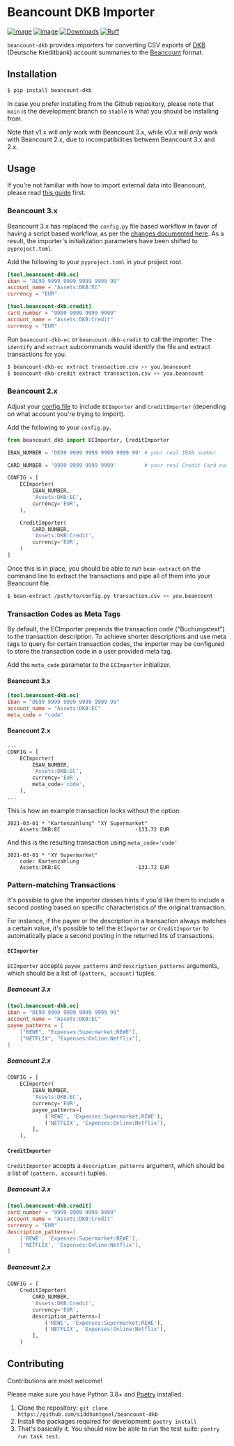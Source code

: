 # Beancount DKB Importer

[![image](https://img.shields.io/pypi/v/beancount-dkb.svg)](https://pypi.python.org/pypi/beancount-dkb)
[![image](https://img.shields.io/pypi/pyversions/beancount-dkb.svg)](https://pypi.python.org/pypi/beancount-dkb)
[![Downloads](https://static.pepy.tech/badge/beancount-dkb)](https://pepy.tech/project/beancount-dkb)
[![Ruff](https://img.shields.io/endpoint?url=https://raw.githubusercontent.com/astral-sh/ruff/main/assets/badge/v2.json)](https://github.com/astral-sh/ruff)

`beancount-dkb` provides importers for converting CSV exports of [DKB] (Deutsche
Kreditbank) account summaries to the [Beancount] format.

## Installation

```sh
$ pip install beancount-dkb
```

In case you prefer installing from the Github repository, please note that `main` is the
development branch so `stable` is what you should be installing from.

Note that v1.x will *only* work with Beancount 3.x, while v0.x will *only* work with
Beancount 2.x, due to incompatibilities between Beancount 3.x and 2.x.

## Usage

If you're not familiar with how to import external data into Beancount, please read
[this guide] first.

### Beancount 3.x

Beancount 3.x has replaced the `config.py` file based workflow in favor of having a
script based workflow, as per the [changes documented here]. As a result, the importer's
initialization parameters have been shifted to `pyproject.toml`.

Add the following to your `pyproject.toml` in your project root.

```toml
[tool.beancount-dkb.ec]
iban = "DE99 9999 9999 9999 9999 99"
account_name = "Assets:DKB:EC"
currency = "EUR"

[tool.beancount-dkb.credit]
card_number = "9999 9999 9999 9999"
account_name = "Assets:DKB:Credit"
currency = "EUR"
```

Run `beancount-dkb-ec` or `beancount-dkb-credit` to call the importer. The `identify`
and `extract` subcommands would identify the file and extract transactions for you.

```sh
$ beancount-dkb-ec extract transaction.csv >> you.beancount
$ beancount-dkb-credit extract transaction.csv >> you.beancount
```

### Beancount 2.x

Adjust your [config file] to include `ECImporter` and `CreditImporter`
(depending on what account you're trying to import).

Add the following to your `config.py`.

```python
from beancount_dkb import ECImporter, CreditImporter

IBAN_NUMBER = 'DE99 9999 9999 9999 9999 99' # your real IBAN number

CARD_NUMBER = '9999 9999 9999 9999'         # your real Credit Card number

CONFIG = [
    ECImporter(
        IBAN_NUMBER,
        'Assets:DKB:EC',
        currency='EUR',
    ),

    CreditImporter(
        CARD_NUMBER,
        'Assets:DKB:Credit',
        currency='EUR',
    )
]
```

Once this is in place, you should be able to run `bean-extract` on the command
line to extract the transactions and pipe all of them into your Beancount file.

```sh
$ bean-extract /path/to/config.py transaction.csv >> you.beancount
```

### Transaction Codes as Meta Tags

By default, the ECImporter prepends the transaction code ("Buchungstext") to the
transaction description. To achieve shorter descriptions and use meta tags to query for
certain transaction codes, the importer may be configured to store the transaction code
in a user provided meta tag.

Add the `meta_code` parameter to the `ECImporter` initializer.

#### Beancount 3.x

```toml
[tool.beancount-dkb.ec]
iban = "DE99 9999 9999 9999 9999 99"
account_name = "Assets:DKB:EC"
meta_code = "code"
```

#### Beancount 2.x

```python
...
CONFIG = [
    ECImporter(
        IBAN_NUMBER,
        'Assets:DKB:EC',
        currency='EUR',
        meta_code='code',
    ),
...

```

This is how an example transaction looks without the option:

```beancount
2021-03-01 * "Kartenzahlung" "XY Supermarket"
    Assets:DKB:EC                        -133.72 EUR
```

And this is the resulting transaction using `meta_code='code'`

```beancount
2021-03-01 * "XY Supermarket"
    code: Kartenzahlung
    Assets:DKB:EC                        -133.72 EUR
```

### Pattern-matching Transactions

It's possible to give the importer classes hints if you'd like them to include a
second posting based on specific characteristics of the original transaction.

For instance, if the payee or the description in a transaction always matches a
certain value, it's possible to tell the `ECImporter` or `CreditImporter` to
automatically place a second posting in the returned lits of transactions.

#### `ECImporter`

`ECImporter` accepts `payee_patterns` and `description_patterns` arguments, which should
be a list of `(pattern, account)` tuples.

##### Beancount 3.x

```toml
[tool.beancount-dkb.ec]
iban = "DE99 9999 9999 9999 9999 99"
account_name = "Assets:DKB:EC"
payee_patterns = [
    ["REWE", "Expenses:Supermarket:REWE"],
    ["NETFLIX", "Expenses:Online:Netflix"],
]
```

##### Beancount 2.x

```python
CONFIG = [
    ECImporter(
        IBAN_NUMBER,
        'Assets:DKB:EC',
        currency='EUR',
        payee_patterns=[
            ('REWE', 'Expenses:Supermarket:REWE'),
            ('NETFLIX', 'Expenses:Online:Netflix'),
        ],
    ),
```

#### `CreditImporter`

`CreditImporter` accepts a `description_patterns` argument, which should be a list of
`(pattern, account)` tuples.

##### Beancount 3.x

```toml
[tool.beancount-dkb.credit]
card_number = "9999 9999 9999 9999"
account_name = "Assets:DKB:Credit"
currency = "EUR"
description_patterns=[
    ['REWE', 'Expenses:Supermarket:REWE'],
    ['NETFLIX', 'Expenses:Online:Netflix'],
]
```

##### Beancount 2.x

```python
CONFIG = [
    CreditImporter(
        CARD_NUMBER,
        'Assets:DKB:Credit',
        currency='EUR',
        description_patterns=[
            ('REWE', 'Expenses:Supermarket:REWE'),
            ('NETFLIX', 'Expenses:Online:Netflix'),
        ],
    )
```

## Contributing

Contributions are most welcome!

Please make sure you have Python 3.8+ and [Poetry] installed.

1. Clone the repository: `git clone https://github.com/siddhantgoel/beancount-dkb`
2. Install the packages required for development: `poetry install`
3. That's basically it. You should now be able to run the test suite: `poetry run task test`.

[Beancount]: http://furius.ca/beancount/
[DKB]: https://www.dkb.de
[Poetry]: https://python-poetry.org/
[changes documented here]: https://docs.google.com/document/d/1O42HgYQBQEna6YpobTqszSgTGnbRX7RdjmzR2xumfjs/edit#heading=h.hjzt0c6v8pfs
[config file]: https://beancount.github.io/docs/importing_external_data.html#configuration
[this guide]: https://beancount.github.io/docs/importing_external_data.html

